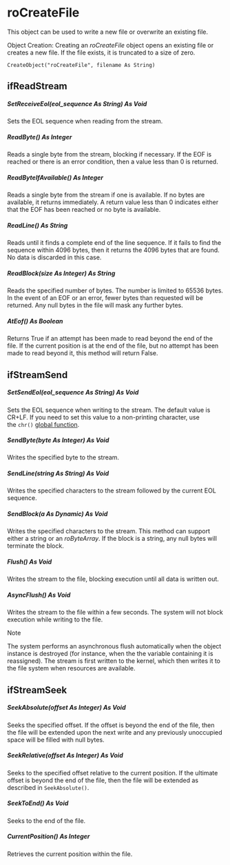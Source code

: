 # roCreateFile

This object can be used to write a new file or overwrite an existing file.

Object Creation: Creating an *roCreateFile* object opens an existing file or creates a new file. If the file exists, it is truncated to a size of zero.

```
CreateObject("roCreateFile", filename As String)
```

## ifReadStream

##### SetReceiveEol(eol\_sequence As String) As Void

Sets the EOL sequence when reading from the stream.

##### ReadByte() As Integer

Reads a single byte from the stream, blocking if necessary. If the EOF is reached or there is an error condition, then a value less than 0 is returned.

##### ReadByteIfAvailable() As Integer

Reads a single byte from the stream if one is available. If no bytes are available, it returns immediately. A return value less than 0 indicates either that the EOF has been reached or no byte is available.

##### ReadLine() As String

Reads until it finds a complete end of the line sequence. If it fails to find the sequence within 4096 bytes, then it returns the 4096 bytes that are found. No data is discarded in this case.

##### ReadBlock(size As Integer) As String

Reads the specified number of bytes. The number is limited to 65536 bytes. In the event of an EOF or an error, fewer bytes than requested will be returned. Any null bytes in the file will mask any further bytes.

##### AtEof() As Boolean

Returns True if an attempt has been made to read beyond the end of the file. If the current position is at the end of the file, but no attempt has been made to read beyond it, this method will return False.

## ifStreamSend

##### SetSendEol(eol\_sequence As String) As Void

Sets the EOL sequence when writing to the stream. The default value is CR+LF. If you need to set this value to a non-printing character, use the `chr()` [global function](../../object-reference/global-functions.md).

##### SendByte(byte As Integer) As Void

Writes the specified byte to the stream.

##### SendLine(string As String) As Void

Writes the specified characters to the stream followed by the current EOL sequence.

##### SendBlock(a As Dynamic) As Void

Writes the specified characters to the stream. This method can support either a string or an *roByteArray*. If the block is a string, any null bytes will terminate the block.

##### Flush() As Void

Writes the stream to the file, blocking execution until all data is written out.

##### AsyncFlush() As Void

Writes the stream to the file within a few seconds. The system will not block execution while writing to the file.

> [!NOTE]
> The system performs an asynchronous flush automatically when the object instance is destroyed (for instance, when the the variable containing it is reassigned). The stream is first written to the kernel, which then writes it to the file system when resources are available.

## ifStreamSeek

##### SeekAbsolute(offset As Integer) As Void

Seeks the specified offset. If the offset is beyond the end of the file, then the file will be extended upon the next write and any previously unoccupied space will be filled with null bytes.

##### SeekRelative(offset As Integer) As Void

Seeks to the specified offset relative to the current position. If the ultimate offset is beyond the end of the file, then the file will be extended as described in `SeekAbsolute()`.

##### SeekToEnd() As Void

Seeks to the end of the file.

##### CurrentPosition() As Integer

Retrieves the current position within the file.